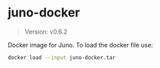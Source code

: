 # juno-docker

> Version: v0.6.2

Docker image for Juno. To load the docker file use:

```bash
docker load --input juno-docker.tar
```
